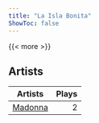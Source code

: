 ```yaml
---
title: "La Isla Bonita"
ShowToc: false
---
```


{{< more >}}

## Artists
Artists | Plays 
----- | -----: 
[Madonna](/artists/madonna-35393) | 2

